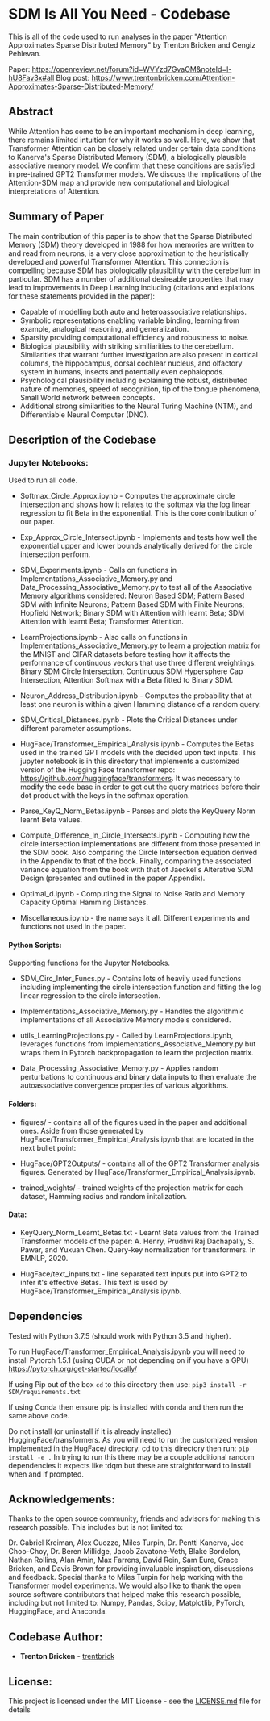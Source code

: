 # SDM Is All You Need - Codebase

This is all of the code used to run analyses in the paper "Attention Approximates Sparse Distributed Memory" by Trenton Bricken and Cengiz Pehlevan. 

Paper: https://openreview.net/forum?id=WVYzd7GvaOM&noteId=l-hU8Fav3x#all
Blog post: https://www.trentonbricken.com/Attention-Approximates-Sparse-Distributed-Memory/

## Abstract

While Attention has come to be an important mechanism in deep learning, there remains limited intuition for why it works so well. Here, we show that Transformer Attention can be closely related under certain data conditions to Kanerva's Sparse Distributed Memory (SDM), a biologically plausible associative memory model. We confirm that these conditions are satisfied in pre-trained GPT2 Transformer models. We discuss the implications of the Attention-SDM map and provide new computational and biological interpretations of Attention.

## Summary of Paper

The main contribution of this paper is to show that the Sparse Distributed Memory (SDM) theory developed in 1988 for how memories are written to and read from neurons, is a very close approximation to the heuristically developed and powerful Transformer Attention. This connection is compelling because SDM has biologically plausibility with the cerebellum in particular. SDM has a number of additional desireable properties that may lead to improvements in Deep Learning including (citations and explations for these statements provided in the paper): 

* Capable of modelling both auto and heteroassociative relationships.
* Symbolic representations enabling variable binding, learning from example, analogical reasoning, and generalization.
* Sparsity providing computational efficiency and robustness to noise. 
* Biological plausibility with striking similiarities to the cerebellum. Similarities that warrant further investigation are also present in cortical columns, the hippocampus, dorsal cochlear nucleus, and olfactory system in humans, insects and potentially even cephalopods.
* Psychological plausibility including explaining the robust, distributed nature of memories, speed of recognition, tip of the tongue phenomena, Small World network between concepts. 
* Additional strong similarities to the Neural Turing Machine (NTM), and Differentiable Neural Computer (DNC).

## Description of the Codebase

### Jupyter Notebooks:

Used to run all code.

* Softmax_Circle_Approx.ipynb - Computes the approximate circle intersection and shows how it relates to the softmax via the log linear regression to fit Beta in the exponential. This is the core contribution of our paper. 

* Exp_Approx_Circle_Intersect.ipynb - Implements and tests how well the exponential upper and lower bounds analytically derived for the circle intersection perform. 

* SDM_Experiments.ipynb - Calls on functions in Implementations_Associative_Memory.py and Data_Processing_Associative_Memory.py to test all of the Associative Memory algorithms considered: Neuron Based SDM; Pattern Based SDM with Infinite Neurons; Pattern Based SDM with Finite Neurons; Hopfield Network; Binary SDM with Attention with learnt Beta; SDM Attention with learnt Beta; Transformer Attention.

* LearnProjections.ipynb - Also calls on functions in Implementations_Associative_Memory.py to learn a projection matrix for the MNIST and CIFAR datasets before testing how it affects the performance of continuous vectors that use three different weightings: Binary SDM Circle Intersection, Continuous SDM Hypersphere Cap Intersection, Attention Softmax with a Beta fitted to Binary SDM. 

* Neuron_Address_Distribution.ipynb - Computes the probability that at least one neuron is within a given Hamming distance of a random query.

* SDM_Critical_Distances.ipynb - Plots the Critical Distances under different parameter assumptions. 

* HugFace/Transformer_Empirical_Analysis.ipynb - Computes the Betas used in the trained GPT models with the decided upon text inputs. This jupyter notebook is in this directory that implements a customized version of the Hugging Face transformer repo: https://github.com/huggingface/transformers. It was necessary to modify the code base in order to get out the query matrices before their dot product with the keys in the softmax operation. 

* Parse_KeyQ_Norm_Betas.ipynb - Parses and plots the KeyQuery Norm learnt Beta values. 

* Compute_Difference_In_Circle_Intersects.ipynb - Computing how the circle intersection implementations are different from those presented in the SDM book. Also comparing the Circle Intersection equation derived in the Appendix to that of the book. Finally, comparing the associated variance equation from the book with that of Jaeckel's Alterative SDM Design (presented and outlined in the paper Appendix). 

* Optimal_d.ipynb - Computing the Signal to Noise Ratio and Memory Capacity Optimal Hamming Distances.

* Miscellaneous.ipynb - the name says it all. Different experiments and functions not used in the paper. 

#### Python Scripts:

Supporting functions for the Jupyter Notebooks.

* SDM_Circ_Inter_Funcs.py - Contains lots of heavily used functions including implementing the circle intersection function and fitting the log linear regression to the circle intersection.

* Implementations_Associative_Memory.py - Handles the algorithmic implementations of all Associative Memory models considered.

* utils_LearningProjections.py - Called by LearnProjections.ipynb, leverages functions from Implementations_Associative_Memory.py but wraps them in Pytorch backpropagation to learn the projection matrix. 

* Data_Processing_Associative_Memory.py - Applies random perturbations to continuous and binary data inputs to then evaluate the autoassociative convergence properties of various algorithms. 

#### Folders:

* figures/ - contains all of the figures used in the paper and additional ones. Aside from those generated by HugFace/Transformer_Empirical_Analysis.ipynb that are located in the next bullet point:

* HugFace/GPT2Outputs/ - contains all of the GPT2 Transformer analysis figures. Generated by HugFace/Transformer_Empirical_Analysis.ipynb.

* trained_weights/ - trained weights of the projection matrix for each dataset, Hamming radius and random initalization. 

#### Data:

* KeyQuery_Norm_Learnt_Betas.txt - Learnt Beta values from the Trained Transformer models of the paper: A. Henry, Prudhvi Raj Dachapally, S. Pawar, and Yuxuan Chen. Query-key normalization for transformers. In EMNLP, 2020.

* HugFace/text_inputs.txt - line separated text inputs put into GPT2 to infer it's effective Betas. This text is used by HugFace/Transformer_Empirical_Analysis.ipynb.

## Dependencies

Tested with Python 3.7.5 (should work with Python 3.5 and higher).

To run HugFace/Transformer_Empirical_Analysis.ipynb you will need to install Pytorch 1.5.1 (using CUDA or not depending on if you have a GPU)
<https://pytorch.org/get-started/locally/> 

If using Pip out of the box `cd` to this directory then use: 
`pip3 install -r SDM/requirements.txt`

If using Conda then ensure pip is installed with conda and then run the same above code.  

Do not install (or uninstall if it is already installed) HuggingFace/transformers. As you will need to run the customized version implemented in the HugFace/ directory. cd to this directory then run: 
`pip install -e .`
In trying to run this there may be a couple additional random dependencies it expects like tdqm but these are straightforward to install when and if prompted. 

## Acknowledgements:

Thanks to the open source community, friends and advisors for making this research possible. This includes but is not limited to: 

Dr. Gabriel Kreiman, Alex Cuozzo, Miles Turpin, Dr. Pentti Kanerva, Joe Choo-Choy, Dr. Beren Millidge, Jacob Zavatone-Veth, Blake Bordelon, Nathan Rollins, Alan Amin, Max Farrens, David Rein, Sam Eure, Grace Bricken, and Davis Brown for providing invaluable inspiration, discussions and feedback. Special thanks to Miles Turpin for help working with the Transformer model experiments. We would also like to thank the open source software contributors that helped make this research possible, including but not limited to: Numpy, Pandas, Scipy, Matplotlib, PyTorch, HuggingFace, and Anaconda.

## Codebase Author:

* **Trenton Bricken** - [trentbrick](https://trentbrick.github.io/)

## License:

This project is licensed under the MIT License - see the [LICENSE.md](LICENSE.md) file for details
